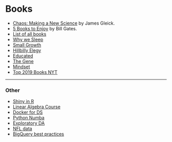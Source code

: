 # Books

- [Chaos: Making a New Science](https://www.amazon.com/Chaos-Making-Science-James-Gleick/dp/0143113453) by James Gleick.
- [5 Books to Enjoy](https://www.gatesnotes.com/About-Bill-Gates/Holiday-Books-2019) by Bill Gates.
- [List of all books](https://www.gatesnotes.com/Books)
- [Why we Sleep](https://www.gatesnotes.com/Books/Why-We-Sleep)
- [Small Growth](https://www.gatesnotes.com/Books/Growth)
- [Hillbilly Elegy](https://www.gatesnotes.com/Books/Hillbilly-Elegy)
- [Educated](https://www.gatesnotes.com/Books/Educated)
- [The Gene](https://www.amazon.com/Gene-Intimate-History-Siddhartha-Mukherjee/dp/1432837818)
- [Mindset](https://www.gatesnotes.com/Books/Mindset-The-New-Psychology-of-Success)
- [Top 2019 Books NYT](https://www.nytimes.com/2019/12/05/books/times-critics-top-books-of-2019.html?action=click&pgtype=Article&state=default&module=STYLN_bestof2019_menu&variant=1_bestof2019_menu&region=header&context=menu)
_________________________________________________________________________________________________________________
### Other

- [Shiny in R](https://shiny.rstudio.com)
- [Linear Algebra Course](https://www.edx.org/es/course/linear-algebra-foundations-to-frontiers)
- [Docker for DS](https://www.business-science.io/business/2019/11/22/docker-for-data-science.html)
- [Python Numba](https://towardsdatascience.com/python-numba-or-numpy-understand-the-differences-b448dabd5b5b)
- [Exploratory DA](https://towardsdatascience.com/exploratory-data-analysis-with-pandas-profiling-de3aae2ddff3)
- [NFL data](https://medium.com/kaggle-blog/from-football-newbies-to-nfl-data-champions-a-winners-interview-with-the-zoo-391793168714)
- [BigQuery best practices](https://towardsdatascience.com/bigquery-best-practices-9452c294c9d9)
